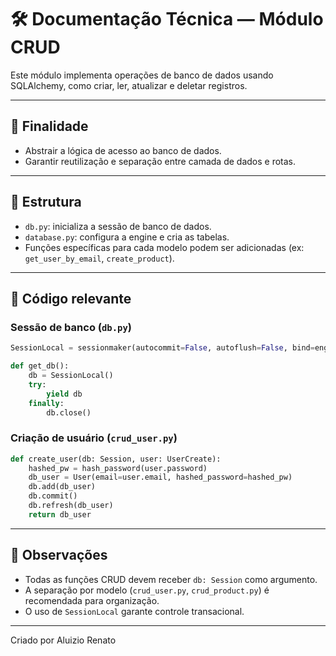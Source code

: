 # 🛠️ Documentação Técnica — Módulo CRUD

Este módulo implementa operações de banco de dados usando SQLAlchemy, como criar, ler, atualizar e deletar registros.

---

## 🔹 Finalidade

- Abstrair a lógica de acesso ao banco de dados.
- Garantir reutilização e separação entre camada de dados e rotas.

---

## 🔹 Estrutura

- `db.py`: inicializa a sessão de banco de dados.
- `database.py`: configura a engine e cria as tabelas.
- Funções específicas para cada modelo podem ser adicionadas (ex: `get_user_by_email`, `create_product`).

---

## 🔹 Código relevante

### Sessão de banco (`db.py`)
```python
SessionLocal = sessionmaker(autocommit=False, autoflush=False, bind=engine)

def get_db():
    db = SessionLocal()
    try:
        yield db
    finally:
        db.close()
```

### Criação de usuário (`crud_user.py`)
```python
def create_user(db: Session, user: UserCreate):
    hashed_pw = hash_password(user.password)
    db_user = User(email=user.email, hashed_password=hashed_pw)
    db.add(db_user)
    db.commit()
    db.refresh(db_user)
    return db_user
```

---

## 🔹 Observações

- Todas as funções CRUD devem receber `db: Session` como argumento.
- A separação por modelo (`crud_user.py`, `crud_product.py`) é recomendada para organização.
- O uso de `SessionLocal` garante controle transacional.

---

Criado por Aluizio Renato

